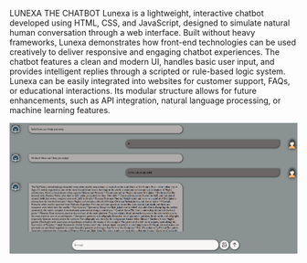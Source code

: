 LUNEXA THE CHATBOT
Lunexa is a lightweight, interactive chatbot developed using HTML, CSS, and JavaScript, designed to simulate natural human conversation through a web interface. Built without heavy frameworks, Lunexa demonstrates how front-end technologies can be used creatively to deliver responsive and engaging chatbot experiences. The chatbot features a clean and modern UI, handles basic user input, and provides intelligent replies through a scripted or rule-based logic system. Lunexa can be easily integrated into websites for customer support, FAQs, or educational interactions. Its modular structure allows for future enhancements, such as API integration, natural language processing, or machine learning features.



![lunexa](https://github.com/jahnavi200431/Lunexa/blob/7fe01278f7ebb44c58315f29db322d0d6f94c660/Screenshot%202025-06-04%20203520.png)
